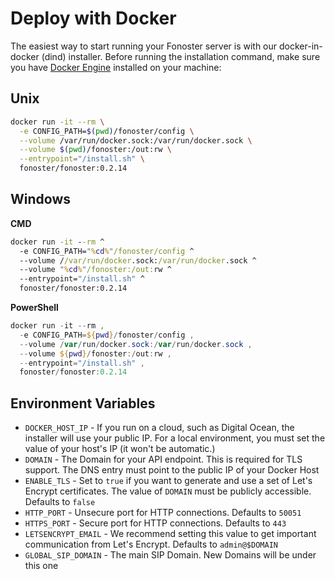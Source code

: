 # Deploy with Docker

The easiest way to start running your Fonoster server is with our docker-in-docker (dind) installer. Before running the installation command, make sure you have [Docker Engine](https://docs.docker.com/engine/install/) installed on your machine:

## Unix

```bash
docker run -it --rm \
  -e CONFIG_PATH=$(pwd)/fonoster/config \
  --volume /var/run/docker.sock:/var/run/docker.sock \
  --volume $(pwd)/fonoster:/out:rw \
  --entrypoint="/install.sh" \
  fonoster/fonoster:0.2.14
```

## Windows

**CMD**

```cmd
docker run -it --rm ^
  -e CONFIG_PATH="%cd%"/fonoster/config ^
  --volume //var/run/docker.sock:/var/run/docker.sock ^
  --volume "%cd%"/fonoster:/out:rw ^
  --entrypoint="/install.sh" ^
  fonoster/fonoster:0.2.14
```

**PowerShell**

```powershell
docker run -it --rm ,
  -e CONFIG_PATH=${pwd}/fonoster/config ,
  --volume /var/run/docker.sock:/var/run/docker.sock ,
  --volume ${pwd}/fonoster:/out:rw ,
  --entrypoint="/install.sh" ,
  fonoster/fonoster:0.2.14
```

## Environment Variables

- `DOCKER_HOST_IP` - If you run on a cloud, such as Digital Ocean, the installer will use your public IP. For a local environment, you must set the value of your host's IP (it won't be automatic.)
- `DOMAIN` - The Domain for your API endpoint. This is required for TLS support. The DNS entry must point to the public IP of your Docker Host
- `ENABLE_TLS` - Set to `true` if you want to generate and use a set of Let's Encrypt certificates. The value of `DOMAIN` must be publicly accessible. Defaults to `false`
- `HTTP_PORT` - Unsecure port for HTTP connections. Defaults to `50051`
- `HTTPS_PORT` - Secure port for HTTP connections. Defaults to `443`
- `LETSENCRYPT_EMAIL` - We recommend setting this value to get important communication from Let's Encrypt. Defaults to `admin@$DOMAIN`
- `GLOBAL_SIP_DOMAIN` - The main SIP Domain. New Domains will be under this one
